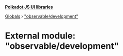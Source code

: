 **[Polkadot JS UI libraries](../README.md)**

[Globals](../globals.md) › [&quot;observable/development&quot;](_observable_development_.md)

# External module: "observable/development"

